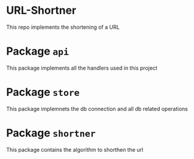 # URL-Shortner
This repo implements the shortening of a URL

# Package `api`
This package implements all the handlers used in this project

# Package `store`
This package implemnets the db connection and all db related operations 

# Package `shortner`
This package contains the algorithm to shorthen the url
